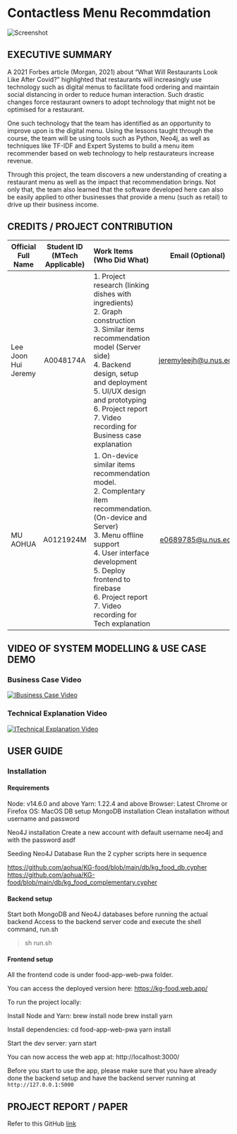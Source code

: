 # Contactless Menu Recommdation

![Screenshot](https://firebasestorage.googleapis.com/v0/b/kg-food.appspot.com/o/demo.png?alt=media)

## EXECUTIVE SUMMARY
A 2021 Forbes article (Morgan, 2021) about “What Will Restaurants Look Like After Covid?” highlighted that restaurants will increasingly use technology such as digital menus to facilitate food ordering and maintain social distancing in order to reduce human interaction. Such drastic changes force restaurant owners to adopt technology that might not be optimised for a restaurant. 

One such technology that the team has identified as an opportunity to improve upon is the digital menu. Using the lessons taught through the course, the team will be using tools such as Python, Neo4j, as well as techniques like TF-IDF and Expert Systems to build a menu item recommender based on web technology to help restaurateurs increase revenue. 

Through this project, the team discovers a new understanding of creating a restaurant menu as well as the impact that recommendation brings. Not only that, the team also learned that the software developed here can also be easily applied to other businesses that provide a menu (such as retail) to drive up their business income. 


## CREDITS / PROJECT CONTRIBUTION

| Official Full Name | Student ID (MTech Applicable) | Work Items (Who Did What)                                                                                                                                                                                                                        |  Email (Optional)  |
| ------------------ | :---------------------------: | :----------------------------------------------------------------------------------------------------------------------------------------------------------------------------------------------------------------------------------------------- | :----------------: |
| Lee Joon Hui Jeremy | A0048174A                    |1. Project research (linking dishes with ingredients)<br/> 2. Graph construction<br/> 3. Similar items recommendation model (Server side)<br/> 4. Backend design, setup and deployment<br/> 5. UI/UX design and prototyping<br/> 6. Project report <br/> 7. Video recording for Business case explanation | jeremyleejh@u.nus.edu |
| MU AOHUA           |           A0121924M           | 1. On-device similar items recommendation model. </br> 2. Complentary item recommendation. (On-device and Server) </br> 3. Menu offline support </br> 4. User interface development </br> 5. Deploy frontend to firebase </br> 6. Project report </br> 7. Video recording for Tech explanation | e0689785@u.nus.edu |

## VIDEO OF SYSTEM MODELLING & USE CASE DEMO
### Business Case Video
[![IBusiness Case Video](https://img.youtube.com/vi/YAizL682t_k/0.jpg)](https://www.youtube.com/watch?v=YAizL682t_k)
### Technical Explanation Video
[![ITechnical Explanation Video](https://img.youtube.com/vi/8ZRM5FSHo5w/0.jpg)](https://www.youtube.com/watch?v=8ZRM5FSHo5w)

## USER GUIDE
### Installation
#### Requirements
Node: v14.6.0 and above
Yarn: 1.22.4 and above
Browser: Latest Chrome or Firefox
OS: MacOS
DB setup
MongoDB installation
Clean installation without username and password

Neo4J installation
Create a new account with default username neo4j and with the password asdf

Seeding Neo4J Database
Run the 2 cypher scripts here in sequence

https://github.com/aohua/KG-food/blob/main/db/kg_food_db.cypher
https://github.com/aohua/KG-food/blob/main/db/kg_food_complementary.cypher
#### Backend setup
Start both MongoDB and Neo4J databases before running the actual backend
Access to the backend server code and execute the shell command, run.sh
> sh run.sh

#### Frontend setup
All the frontend code is under food-app-web-pwa folder.

You can access the deployed version here:
https://kg-food.web.app/

To run the project locally:

Install Node and Yarn:
brew install node
brew install yarn

Install dependencies:
cd food-app-web-pwa
yarn install

Start the dev server:
yarn start

You can now access the web app at:
http://localhost:3000/

Before you start to use the app, please make sure that you have already done the backend setup and have the backend server running at `http://127.0.0.1:5000`

## PROJECT REPORT / PAPER
Refer to this GitHub [link](http://https://github.com/aohua/KG-food/blob/main/ProjectReport/Project%20Report%20Contactless%20Menu%20Recommendation.pdf "link")


